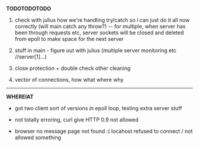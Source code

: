 

**TODOTODOTODO**


1) check with julius how we're handling try/catch so i can just do it all now correctly (will main catch any throw?)
-- for multiple, when server has been through requests etc, server sockets will be closed
		and deleted from epoll to make space for the next server

2) stuff in main - figure out with julius (multiple server monitoring etc //server[1]...)

3) close protection + double check other cleaning

4) vector of connections, how what where why



-----------------------------------------------------------------

**WHEREIAT**

- got two client sort of versions in epoll loop, testing extra server stuff

- not totally erroring, curl give HTTP 0.9 not allowed
- browser no message page not found :( locahost refused to connect / not allowed something
